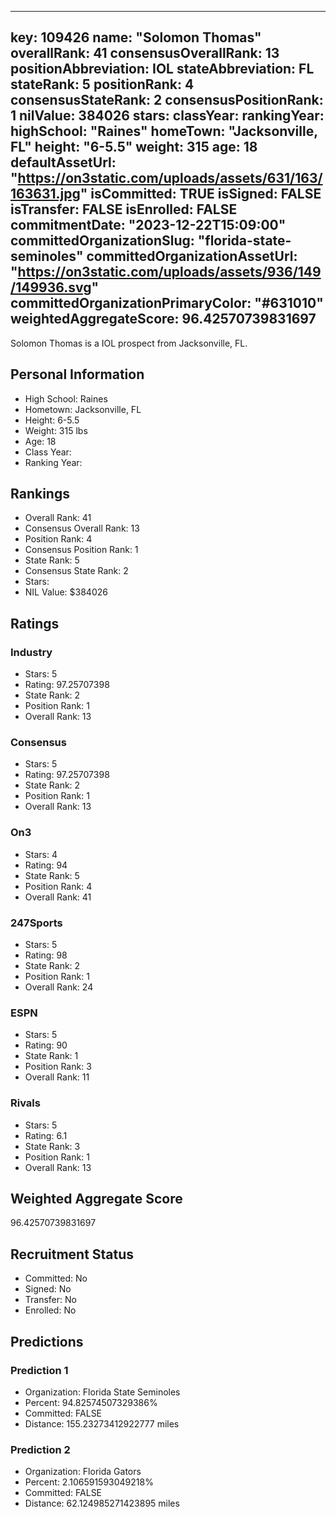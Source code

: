 ---
  key: 109426
  name: "Solomon Thomas"
  overallRank: 41
  consensusOverallRank: 13
  positionAbbreviation: IOL
  stateAbbreviation: FL
  stateRank: 5
  positionRank: 4
  consensusStateRank: 2
  consensusPositionRank: 1
  nilValue: 384026
  stars: 
  classYear: 
  rankingYear: 
  highSchool: "Raines"
  homeTown: "Jacksonville, FL"
  height: "6-5.5"
  weight: 315
  age: 18
  defaultAssetUrl: "https://on3static.com/uploads/assets/631/163/163631.jpg"
  isCommitted: TRUE
  isSigned: FALSE
  isTransfer: FALSE
  isEnrolled: FALSE
  commitmentDate: "2023-12-22T15:09:00"
  committedOrganizationSlug: "florida-state-seminoles"
  committedOrganizationAssetUrl: "https://on3static.com/uploads/assets/936/149/149936.svg"
  committedOrganizationPrimaryColor: "#631010"
  weightedAggregateScore: 96.42570739831697
  ---
  
  Solomon Thomas is a IOL prospect from Jacksonville, FL.
  
  ## Personal Information
  - High School: Raines
  - Hometown: Jacksonville, FL
  - Height: 6-5.5
  - Weight: 315 lbs
  - Age: 18
  - Class Year: 
  - Ranking Year: 
  
  ## Rankings
  - Overall Rank: 41
  - Consensus Overall Rank: 13
  - Position Rank: 4
  - Consensus Position Rank: 1
  - State Rank: 5
  - Consensus State Rank: 2
  - Stars: 
  - NIL Value: $384026
  
  ## Ratings
  
  ### Industry
  - Stars: 5
  - Rating: 97.25707398
  - State Rank: 2
  - Position Rank: 1
  - Overall Rank: 13
  
  ### Consensus
  - Stars: 5
  - Rating: 97.25707398
  - State Rank: 2
  - Position Rank: 1
  - Overall Rank: 13
  
  ### On3
  - Stars: 4
  - Rating: 94
  - State Rank: 5
  - Position Rank: 4
  - Overall Rank: 41
  
  ### 247Sports
  - Stars: 5
  - Rating: 98
  - State Rank: 2
  - Position Rank: 1
  - Overall Rank: 24
  
  ### ESPN
  - Stars: 5
  - Rating: 90
  - State Rank: 1
  - Position Rank: 3
  - Overall Rank: 11
  
  ### Rivals
  - Stars: 5
  - Rating: 6.1
  - State Rank: 3
  - Position Rank: 1
  - Overall Rank: 13
  
  ## Weighted Aggregate Score
  96.42570739831697
  
  ## Recruitment Status
  - Committed: No
  - Signed: No
  - Transfer: No
  - Enrolled: No
  
  
  
  ## Predictions
  
  ### Prediction 1
  - Organization: Florida State Seminoles
  - Percent: 94.82574507329386%
  - Committed: FALSE
  - Distance: 155.23273412922777 miles
  
  ### Prediction 2
  - Organization: Florida Gators
  - Percent: 2.106591593049218%
  - Committed: FALSE
  - Distance: 62.124985271423895 miles
  
